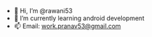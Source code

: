 - 👋 Hi, I’m @rawani53
- 🌱 I’m currently learning android development
- 📫 Email: work.pranav53@gmail.com

<!---
rawani53/rawani53 is a ✨ special ✨ repository because its `README.md` (this file) appears on your GitHub profile.
You can click the Preview link to take a look at your changes.
--->

